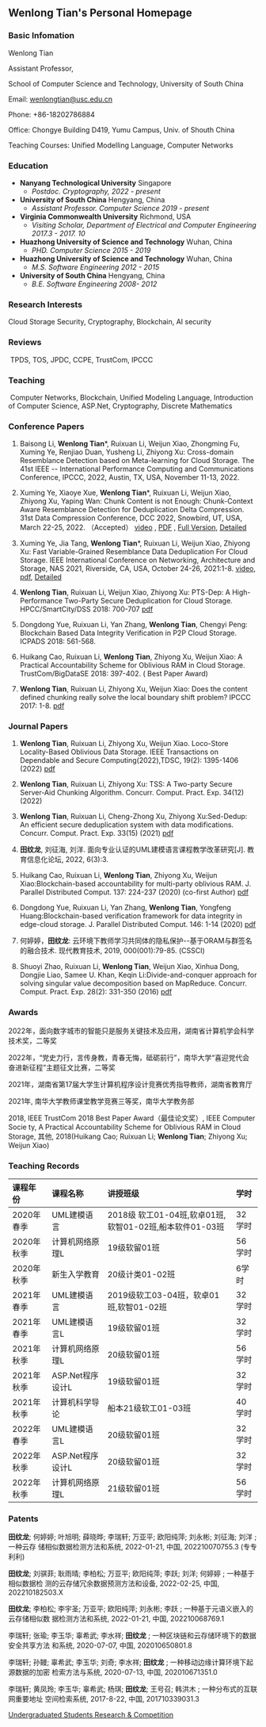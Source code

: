 ## Wenlong Tian's Personal Homepage
### **Basic Infomation**

Wenlong Tian 

Assistant Professor, 

School of Computer Science and Technology, University of South China

Email: wenlongtian@usc.edu.cn

Phone: +86-18202786884

Office: Chongye Building D419, Yumu Campus, Univ. of Shouth China

Teaching Courses: Unified Modelling Language, Computer Networks



### **Education**

- **Nanyang Technological University** 																				            Singapore
  - *Postdoc. Cryptography,  2022 - present*
- **University of South China** 																				            Hengyang, China
  - *Assistant Professor. Computer Science 2019 - present*
- **Virginia Commonwealth University**																			Richmond, USA
  - *Visiting Scholar, Department of Electrical and Computer Engineering 2017.3 - 2017. 10*
- **Huazhong University of Science and Technology** 												   Wuhan, China
  - *PHD. Computer Science 2015 - 2019*
- **Huazhong University of Science and Technology**  												  Wuhan, China
  - *M.S. Software Engineering 2012 - 2015*
- **University of South China**  												                                             Hengyang, China
  - *B.E. Software Engineering 2008- 2012*

### Research Interests

Cloud Storage Security, Cryptography, Blockchain, AI security

### Reviews

​		TPDS, TOS, JPDC, CCPE, TrustCom, IPCCC

### Teaching

​	Computer Networks, Blockchain, Unified Modeling Language, Introduction of Computer Science, ASP.Net, Cryptography, Discrete Mathematics


### Conference Papers
1. Baisong Li, **Wenlong Tian***, Ruixuan Li, Weijun Xiao, Zhongming Fu, Xuming Ye, Renjiao Duan, Yusheng Li, Zhiyong Xu: Cross-domain Resemblance Detection based on Meta-learning for Cloud Storage. The 41st IEEE -- International Performance Computing and Communications Conference, IPCCC, 2022, Austin, TX, USA, November 11-13, 2022.

2. Xuming Ye, Xiaoye Xue, **Wenlong Tian***, Ruixuan Li, Weijun Xiao, Zhiyong Xu, Yaping Wan: Chunk Content is not Enough: Chunk-Context Aware Resemblance Detection for Deduplication Delta Compression. 31st Data Compression Conference, DCC 2022, Snowbird, UT, USA, March 22-25, 2022. （Accepted） [video](https://sigport.org/documents/chunk-content-not-enough-chunk-context-aware-resemblance-detection-deduplication-delta) , [PDF](/papers/2022DCC.pdf) , [Full Version](https://arxiv.org/abs/2106.01273), [Detailed](https://mooc1-1.chaoxing.com/nodedetailcontroller/visitnodedetail?courseId=225506193&knowledgeId=571996233)

3. Xuming Ye, Jia Tang, **Wenlong Tian***, Ruixuan Li, Weijun Xiao, Zhiyong Xu: Fast Variable-Grained Resemblance Data Deduplication For Cloud Storage. IEEE International Conference on Networking, Architecture and Storage, NAS 2021, Riverside, CA, USA, October 24-26, 2021:1-8. [video](/Videos/2021NAS.mp4), [pdf](/papers/2021NAS.pdf), [Detailed](https://mooc1-1.chaoxing.com/nodedetailcontroller/visitnodedetail?courseId=225506193&knowledgeId=571993912)

4. **Wenlong Tian**, Ruixuan Li, Weijun Xiao, Zhiyong Xu: PTS-Dep: A High-Performance Two-Party Secure Deduplication for Cloud Storage. HPCC/SmartCity/DSS 2018: 700-707  [pdf](/papers/2018HPCC.pdf) 

5. Dongdong Yue, Ruixuan Li, Yan Zhang, **Wenlong Tian**, Chengyi Peng: Blockchain Based Data Integrity Verification in P2P Cloud Storage. ICPADS 2018: 561-568.

6. Huikang Cao, Ruixuan Li, **Wenlong Tian**, Zhiyong Xu, Weijun Xiao: A Practical Accountability Scheme for Oblivious RAM in Cloud Storage. TrustCom/BigDataSE 2018: 397-402. ( Best Paper Award)

7. **Wenlong Tian**, Ruixuan Li, Zhiyong Xu, Weijun Xiao: Does the content defined chunking really solve the local boundary shift problem? IPCCC 2017: 1-8. [pdf](/papers/2017IPCCC.pdf)

### Journal Papers

1. **Wenlong Tian**, Ruixuan Li, Zhiyong Xu, Weijun Xiao. Loco-Store Locality-Based Oblivious Data  Storage. IEEE Transactions on Dependable and Secure Computing(2022),TDSC, 19(2): 1395-1406 (2022) [pdf](/papers/2022TDSC.pdf)

2. **Wenlong Tian**, Ruixuan Li,  Zhiyong Xu: TSS: A Two-party Secure Server-Aid Chunking Algorithm. Concurr. Comput. Pract. Exp. 34(12) (2022)  

3. **Wenlong Tian**, Ruixuan Li, Cheng-Zhong Xu, Zhiyong Xu:Sed-Dedup: An efficient secure deduplication system with data modifications. Concurr. Comput. Pract. Exp. 33(15) (2021) [pdf](/papers/2021CCPE.pdf) 

4. **田纹龙**, 刘征海, 刘洋. 面向专业认证的UML建模语言课程教学改革研究[J]. 教育信息化论坛, 2022, 6(3):3.

4. Huikang Cao, Ruixuan Li, **Wenlong Tian**, Zhiyong Xu, Weijun Xiao:Blockchain-based accountability for multi-party oblivious RAM. J. Parallel Distributed Comput. 137: 224-237 (2020) (co-first Author) [pdf](/papers/2020JPDC_ORAM.pdf)

5. Dongdong Yue, Ruixuan Li, Yan Zhang, **Wenlong Tian**, Yongfeng Huang:Blockchain-based verification framework for data integrity in edge-cloud storage. J. Parallel Distributed Comput. 146: 1-14 (2020) [pdf](/papers/2020_JPDC_Blockchain.pdf)

6. 何婷婷，**田纹龙**: 云环境下教师学习共同体的隐私保护--基于ORAM与群签名的融合技术. 现代教育技术, 2019, 000(001):79-85. (CSSCI)

7. Shuoyi Zhao, Ruixuan Li, **Wenlong Tian**, Weijun Xiao, Xinhua Dong, Dongjie Liao, Samee U. Khan, Keqin Li:Divide-and-conquer approach for solving singular value decomposition based on MapReduce. Concurr. Comput. Pract. Exp. 28(2): 331-350 (2016)  [pdf](/papers/2016CCPE.pdf)

### Awards
2022年，面向数字城市的智能只是服务关键技术及应用，湖南省计算机学会科学技术奖，二等奖

2022年，“党史力行，言传身教，青春无悔，砥砺前行”，南华大学“喜迎党代会 奋进新征程”主题征文比赛，二等奖

2021年，湖南省第17届大学生计算机程序设计竞赛优秀指导教师，湖南省教育厅

2021年, 南华大学教师课堂教学竞赛三等奖，南华大学教务部

2018, IEEE TrustCom 2018 Best Paper Award（最佳论文奖）, IEEE Computer Socie ty, A Practical Accountability Scheme for Oblivious RAM in Cloud Storage, 其他, 2018(Huikang Cao; Ruixuan Li; **Wenlong Tian**; Zhiyong Xu; Weijun Xiao)

### Teaching Records
| 课程年份 | 课程名称 | 讲授班级 | 学时 |
| :----    | :----    | :----   | :---- |
| 2020年春季 |  UML建模语言| 2018级 软工01-04班,软卓01班,软智01-02班,船本软件01-03班| 32学时| 
| 2020年秋季 |  计算机网络原理L|  19级软留01班| 56学时| 
| 2020年秋季| 新生入学教育| 20级计类01-02班| 6学时| 
| 2021年春季 | UML建模语言| 2019级软工03-04班，软卓01班,软智01-02班| 32学时| 
| 2021年春季| UML建模语言L| 19级软留01班| 32学时| 
| 2021年秋季| 计算机网络原理L| 20级软留01班 | 56学时| 
| 2021年秋季| ASP.Net程序设计L| 19级软留01班| 32学时| 
| 2021年秋季| 计算机科学导论| 船本21级软工01-03班| 40学时| 
| 2022年春季| UML建模语言L| 20级软留01班| 32学时| 
| 2022年秋季| ASP.Net程序设计L| 20级软留01班| 32学时| 
| 2022年秋季| 计算机网络原理L| 21级软留01班| 56学时|



### Patents 
**田纹龙**; 何婷婷; 叶旭明; 薛晓晔; 李瑞轩; 万亚平; 欧阳纯萍; 刘永彬; 刘征海; 刘洋 ; 一种云存 储相似数据检测方法和系统, 2022-01-21, 中国, 202210070755.3 (专专利利)

**田纹龙**; 刘骐菲; 耿雨晴; 李柏松; 万亚平; 欧阳纯萍; 李跃; 刘洋; 何婷婷 ; 一种基于相似数据检 测的云存储冗余数据预测方法和设备, 2022-02-25, 中国, 202210182503.X

**田纹龙**; 李柏松; 李宇圣; 万亚平; 欧阳纯萍; 刘永彬; 李跃 ; 一种基于元语义嵌入的云存储相似数 据检测方法和系统, 2022-01-21, 中国, 202210068769.1

李瑞轩; 张瑜; 李玉华; 辜希武; 李水祥; **田纹龙** ; 一种区块链和云存储环境下的数据安全共享方法 和系统, 2020-07-07, 中国, 202010650801.8

李瑞轩; 孙鳗; 辜希武; 李玉华; 刘奇; 李水祥; **田纹龙** ; 一种移动边缘计算环境下起源数据的加密 检索方法与系统, 2020-07-13, 中国, 202010671351.0

李瑞轩; 黄凤玲; 李玉华; 辜希武; 杨琪; **田纹龙**; 王号召; 韩洪木 ; 一种分布式的互联网重要地址 空间检索系统, 2017-8-22, 中国, 201710339031.3


[Undergraduated Students Research & Competition](https://tianwenlong001.github.io/wenlongtian/docs/Students_Research) 


